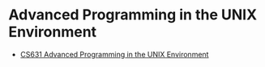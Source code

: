 # Advanced Programming in the UNIX Environment

- [CS631 Advanced Programming in the UNIX Environment](https://www.youtube.com/playlist?list=PL0qfF8MrJ-jxMfirAdxDs9zIiBg2Wug0z)

